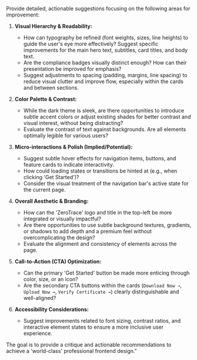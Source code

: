 Provide detailed, actionable suggestions focusing on the following areas for improvement:

1.  **Visual Hierarchy & Readability:**
    * How can typography be refined (font weights, sizes, line heights) to guide the user's eye more effectively? Suggest specific improvements for the main hero text, subtitles, card titles, and body text.
    * Are the compliance badges visually distinct enough? How can their presentation be improved for emphasis?
    * Suggest adjustments to spacing (padding, margins, line spacing) to reduce visual clutter and improve flow, especially within the cards and between sections.

2.  **Color Palette & Contrast:**
    * While the dark theme is sleek, are there opportunities to introduce subtle accent colors or adjust existing shades for better contrast and visual interest, without being distracting?
    * Evaluate the contrast of text against backgrounds. Are all elements optimally legible for various users?

3.  **Micro-interactions & Polish (Implied/Potential):**
    * Suggest subtle hover effects for navigation items, buttons, and feature cards to indicate interactivity.
    * How could loading states or transitions be hinted at (e.g., when clicking 'Get Started')?
    * Consider the visual treatment of the navigation bar's active state for the current page.

4.  **Overall Aesthetic & Branding:**
    * How can the 'ZeroTrace' logo and title in the top-left be more integrated or visually impactful?
    * Are there opportunities to use subtle background textures, gradients, or shadows to add depth and a premium feel without overcomplicating the design?
    * Evaluate the alignment and consistency of elements across the page.

5.  **Call-to-Action (CTA) Optimization:**
    * Can the primary 'Get Started' button be made more enticing through color, size, or an icon?
    * Are the secondary CTA buttons within the cards (`Download Now →`, `Upload Now →`, `Verify Certificate →`) clearly distinguishable and well-aligned?

6.  **Accessibility Considerations:**
    * Suggest improvements related to font sizing, contrast ratios, and interactive element states to ensure a more inclusive user experience.

The goal is to provide a critique and actionable recommendations to achieve a 'world-class' professional frontend design."